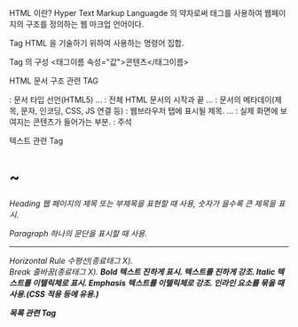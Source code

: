 HTML 이란?
Hyper Text Markup Languagde 의 약자로써 태그를 사용하여 웹페이지의 구조를 정의하는 웹 마크업 언어이다.

Tag
HTML 을 기술하기 위하여 사용하는 명령어 집합.

Tag 의 구성
<태그이름 속성="값">콘텐츠</태그이름>

HTML 문서 구조 관련 TAG
<!DOCTYPE html> : 문서 타입 선언(HTML5)
<html> ... </html> : 전체 HTML 문서의 시작과 끝
<head> ... </head> : 문서의 메타데이(제목, 문자, 인코딩, CSS, JS 연결 등)
  <title> ... </title> : 웹브라우저 탭에 표시될 제목.
<body> ... </body> : 실제 화면에 보여지는 콘텐츠가 들어가는 부분.
<!-- "..." --> : 주석

텍스트 관련 Tag
<h1> ~ <h6>  Heading
웹 페이지의 제목 또는 부제목을 표현할 때 사용, 숫자가 을수록 큰 제목을 표시.
<p>  Paragraph
하나의 문단을 표시할 때 사용.
<hr>  Horizontal Rule
수평선(종료태그 X).
<br>  Break
줄바꿈(종료태그 X).
<b>  Bold
텍스트 진하게 표시.
<strong>
텍스트를 진하게 강조.
<i>  Italic
텍스트를 이텔릭체로 표시.
<em>  Emphasis
텍스트를 이텔릭체로 강조.
<span>
인라인 요소를 묶을 때 사용.(CSS 적용 등에 유용.)

목록 관련 Tag
